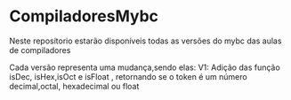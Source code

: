 # CompiladoresMybc
Neste reposítorio estarão disponíveis todas as versões do mybc das aulas de compiladores 

Cada versão representa uma mudança,sendo elas:
V1: Adição das função isDec, isHex,isOct e isFloat , retornando se o token é um número decimal,octal, hexadecimal ou float


